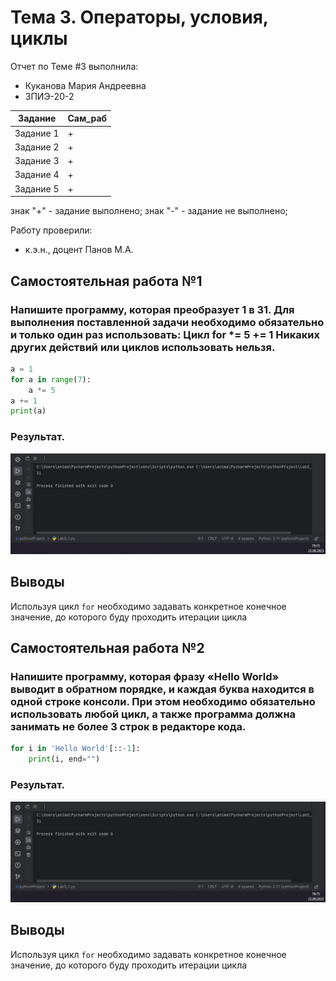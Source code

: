 # Тема 3. Операторы, условия, циклы
Отчет по Теме #3 выполнила:
- Куканова Мария Андреевна
- ЗПИЭ-20-2

| Задание | Сам_раб |
| ------ | ------ |
| Задание 1 | + |
| Задание 2 | + |
| Задание 3 | + |
| Задание 4 | + |
| Задание 5 | + |

знак "+" - задание выполнено; знак "-" - задание не выполнено;

Работу проверили:
- к.э.н., доцент Панов М.А.

## Самостоятельная работа №1
### Напишите программу, которая преобразует 1 в 31. Для выполнения поставленной задачи необходимо обязательно и только один раз использовать: Цикл for *= 5 += 1 Никаких других действий или циклов использовать нельзя.

```python
a = 1
for a in range(7):
    a *= 5
a += 1
print(a)
```
### Результат.
![Меню](https://github.com/Ckroulis/lab/blob/Tema-3/pic/Lab3_1.jpg)

## Выводы

Используя цикл `for` необходимо задавать конкретное конечное значение, до которого буду проходить итерации цикла

## Самостоятельная работа №2
### Напишите программу, которая фразу «Hello World» выводит в обратном порядке, и каждая буква находится в одной строке консоли. При этом необходимо обязательно использовать любой цикл, а также программа должна занимать не более 3 строк в редакторе кода.

```python
for i in 'Hello World'[::-1]:
    print(i, end="")
```
### Результат.
![Меню](https://github.com/Ckroulis/lab/blob/Tema-3/pic/Lab3_1.jpg)

## Выводы

Используя цикл `for` необходимо задавать конкретное конечное значение, до которого буду проходить итерации цикла

